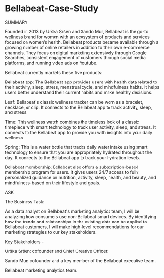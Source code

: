 # Bellabeat-Case-Study

SUMMARY
 
Founded in 2013 by Urška Sršen and Sando Mur, Bellabeat is the go-to wellness brand for women with an ecosystem of products and services focused on women’s health. Bellabeat products became available through a growing number of online retailers in addition to their own e-commerce channels. They focus on digital marketing extensively through Google Searches, consistent engagement of customers through social media platforms, and running video ads on Youtube.

Bellabeat currently markets these five products:

Bellabeat app: The Bellabeat app provides users with health data related to their activity, sleep, stress, menstrual cycle, and mindfulness habits. It helps users better understand their current habits and make healthy decisions.

Leaf: Bellabeat's classic wellness tracker can be worn as a bracelet, necklace, or clip. It connects to the Bellabeat app to track activity, sleep, and stress.

Time: This wellness watch combines the timeless look of a classic timepiece with smart technology to track user activity, sleep, and stress. It connects to the Bellabeat app to provide you with insights into your daily wellness.

Spring: This is a water bottle that tracks daily water intake using smart technology to ensure that you are appropriately hydrated throughout the day. It connects to the Bellabeat app to track your hydration levels.

Bellabeat membership: Bellabeat also offers a subscription-based membership program for users. It gives users 24/7 access to fully personalized guidance on nutrition, activity, sleep, health, and beauty, and mindfulness-based on their lifestyle and goals.








ASK

The Business Task:

As a data analyst on Bellabeat's marketing analytics team, I will be analyzing how consumers use non-Bellabeat smart devices. By identifying how the trends and relationships in the existing data can be applied to Bellabeat customers, I will make high-level recommendations for our marketing strategies to our key stakeholders.

Key Stakeholders -

Urška Sršen: cofounder and Chief Creative Officer.

Sando Mur: cofounder and a key member of the Bellabeat executive team.

Bellabeat marketing analytics team.

